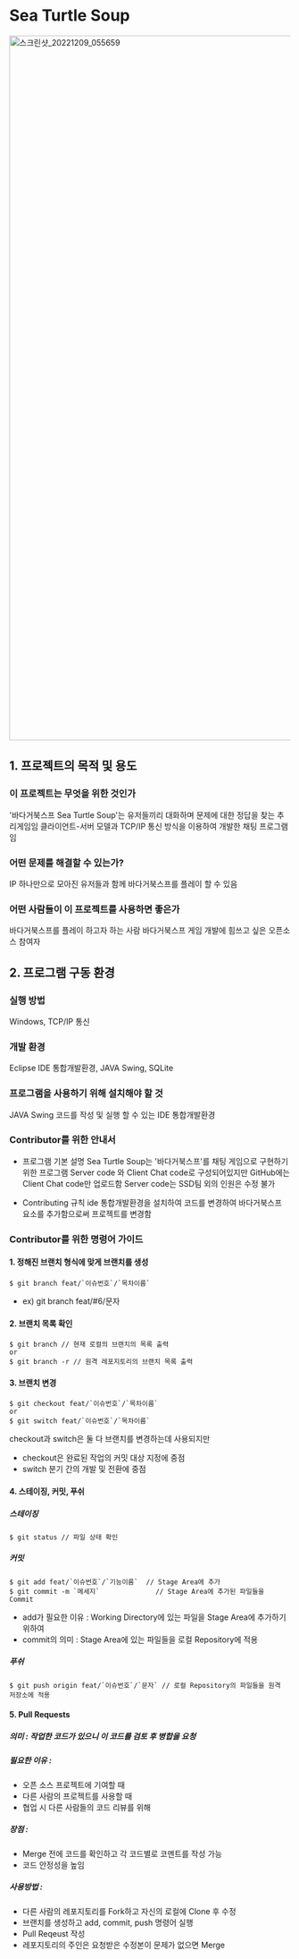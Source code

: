 # Sea Turtle Soup

<img width="1260" alt="스크린샷_20221209_055659" src="https://user-images.githubusercontent.com/105546220/206731098-0dea2a3b-add4-4ad3-a30c-77361df2cde1.png">

## 1. 프로젝트의 목적 및 용도

### 이 프로젝트는 무엇을 위한 것인가
'바다거북스프 Sea Turtle Soup'는 유저들끼리 대화하며 문제에 대한 정답을 찾는 추리게임임
클라이언트-서버 모델과 TCP/IP 통신 방식을 이용하여 개발한 채팅 프로그램임

### 어떤 문제를 해결할 수 있는가?
IP 하나만으로 모아진 유저들과 함께 바다거북스프를 플레이 할 수 있음

### 어떤 사람들이 이 프로젝트를 사용하면 좋은가
바다거북스프를 플레이 하고자 하는 사람
바다거북스프 게임 개발에 힘쓰고 싶은 오픈소스 참여자

## 2. 프로그램 구동 환경

### 실행 방법
Windows, TCP/IP 통신

### 개발 환경
Eclipse IDE 통합개발환경, JAVA Swing, SQLite

### 프로그램을 사용하기 위해 설치해야 할 것
JAVA Swing 코드를 작성 및 실행 할 수 있는 IDE 통합개발환경

### Contributor를 위한 안내서
- 프로그램 기본 설명
Sea Turtle Soup는 '바다거북스프'를 채팅 게임으로 구현하기 위한 프로그램
Server code 와 Client Chat code로 구성되어있지만 GitHub에는 Client Chat code만 업로드함
Server code는 SSD팀 외의 인원은 수정 불가

- Contributing 규칙
ide 통합개발환경을 설치하여 코드를 변경하여 바다거북스프 요소를 추가함으로써 프로젝트를 변경함

### Contributor를 위한 명령어 가이드
#### 1. 정해진 브랜치 형식에 맞게 브랜치를 생성
```
$ git branch feat/`이슈번호`/`목차이름` 
```
- ex) git branch feat/#6/문자
#### 2. 브랜치 목록 확인
```
$ git branch // 현재 로컬의 브랜치의 목록 출력 
or
$ git branch -r // 원격 레포지토리의 브랜치 목록 출력
```
#### 3. 브랜치 변경
```
$ git checkout feat/`이슈번호`/`목차이름`
or
$ git switch feat/`이슈번호`/`목차이름`
```
checkout과 switch은 둘 다 브랜치를 변경하는데 사용되지만 
 - checkout은 완료된 작업의 커밋 대상 지정에 중점
 - switch 분기 간의 개발 및 전환에 중점

#### 4. 스테이징, 커밋, 푸쉬
##### 스테이징
```
$ git status // 파일 상태 확인 
```
##### 커밋
```
$ git add feat/`이슈번호`/`기능이름`  // Stage Area에 추가
$ git commit -m `메세지`              // Stage Area에 추가된 파일들을 Commit 
```
- add가 필요한 이유 : Working Directory에 있는 파일을 Stage Area에 추가하기 위하여
- commit의 의미 : Stage Area에 있는 파일들을 로컬 Repository에 적용
##### 푸쉬
```
$ git push origin feat/`이슈번호`/`문자` // 로컬 Repository의 파일들을 원격 저장소에 적용
```
#### 5. Pull Requests 
##### 의미 : 작업한 코드가 있으니 이 코드를 검토 후 병합을 요청
##### 필요한 이유 : 
 - 오픈 소스 프로젝트에 기여할 때
 - 다른 사람의 프로젝트를 사용할 때
 - 협업 시 다른 사람들의 코드 리뷰를 위해
##### 장점 :
 - Merge 전에 코드를 확인하고 각 코드별로 코멘트를 작성 가능
 - 코드 안정성을 높임
##### 사용방법 :
- 다른 사람의 레포지토리를 Fork하고 자신의 로컬에 Clone 후 수정
- 브랜치를 생성하고 add, commit, push 명령어 실행
- Pull Reqeust 작성
- 레포지토리의 주인은 요청받은 수정본이 문제가 없으면 Merge


